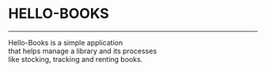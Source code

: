 # HELLO-BOOKS
<hr>
Hello-Books is a simple application<br />
that helps manage a library and its processes<br />
like stocking, tracking and renting books.

<br />




  

